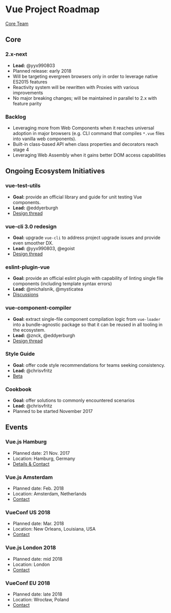 # Vue Project Roadmap

[Core Team](https://vuejs.org/v2/guide/team.html)

## Core

### 2.x-next

- **Lead:** @yyx990803
- Planned release: early 2018
- Will be targeting evergreen browsers only in order to leverage native ES2015 features
- Reactivity system will be rewritten with Proxies with various improvements
- No major breaking changes; will be maintained in parallel to 2.x with feature parity

### Backlog

- Leveraging more from Web Components when it reaches universal adoption in major browsers (e.g. CLI command that compiles `*.vue` files into vanilla web components).
- Built-in class-based API when class properties and decorators reach stage 4
- Leveraging Web Assembly when it gains better DOM access capabilities

## Ongoing Ecosystem Initiatives

### vue-test-utils

- **Goal:** provide an official library and guide for unit testing Vue components.
- **Lead:** @eddyerburgh
- [Design thread](https://github.com/vuejs/vue-test-utils/issues/1)

### vue-cli 3.0 redesign

- **Goal:** upgrade `vue-cli` to address project upgrade issues and provide even smoother DX.
- **Lead:** @yyx990803, @egoist
- [Design thread](https://github.com/vuejs/vue-cli/issues/589)

### eslint-plugin-vue

- **Goal:** provide an official eslint plugin with capability of linting single file components (including template syntax errors)
- **Lead:** @michalsnik, @mysticatea
- [Discussions](https://github.com/vuejs/eslint-plugin-vue/issues)

### vue-component-compiler

- **Goal:** extract single-file component compilation logic from `vue-loader` into a bundle-agnostic package so that it can be reused in all tooling in the ecosystem.
- **Lead:** @znck, @eddyerburgh
- [Design thread](https://github.com/vuejs/vue-component-compiler/issues/28)

### Style Guide

- **Goal:** offer code style recommendations for teams seeking consistency.
- **Lead:** @chrisvfritz
- [Beta](https://vuejs.org/v2/style-guide/)

### Cookbook

- **Goal:** offer solutions to commonly encountered scenarios
- **Lead:** @chrisvfritz
- Planned to be started November 2017

## Events

### Vue.js Hamburg

- Planned date: 21 Nov. 2017
- Location: Hamburg, Germany
- [Details & Contact](https://www.meetup.com/de-DE/Hamburg-Vue-js-Meetup/events/244168277)

### Vue.js Amsterdam

- Planned date: Feb. 2018
- Location: Amsterdam, Netherlands
- [Contact](mailto:marvin@frontenddevelopermeetups.com)

### VueConf US 2018

- Planned date: Mar. 2018
- Location: New Orleans, Louisiana, USA
- [Contact](mailto:pratik.r.patel@gmail.com)

### Vue.js London 2018

- Planned date: mid 2018
- Location: London
- [Contact](mailto:team@vuejs.london)

### VueConf EU 2018

- Planned date: late 2018
- Location: Wrocław, Poland
- [Contact](mailto:support@vueconf.eu)
